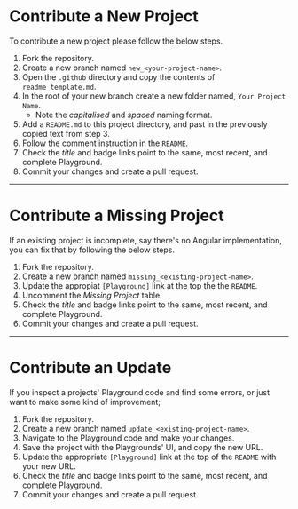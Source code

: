 # Contribute a New Project
To contribute a new project please follow the below steps.
  1. Fork the repository.
  1. Create a new branch named `new_<your-project-name>`.
  1. Open the `.github` directory and copy the contents of `readme_template.md`.
  1. In the root of your new branch create a new folder named, `Your Project Name`.
     * Note the _capitalised_ and _spaced_ naming format.
  1. Add a `README.md` to this project directory, and past in the previously copied text from step 3.
  1. Follow the comment instruction in the `README`.
  1. Check the _title_ and badge links point to the same, most recent, and complete Playground.
  1. Commit your changes and create a pull request.
  
---

# Contribute a Missing Project
If an existing project is incomplete, say there's no Angular implementation, you can fix that by following the below steps.
  1. Fork the repository.
  1. Create a new branch named `missing_<existing-project-name>`.
  1. Update the appropiat `[Playground]` link at the top the the `README`.
  1. Uncomment the _Missing Project_ table.
  1. Check the _title_ and badge links point to the same, most recent, and complete Playground.
  1. Commit your changes and create a pull request.
  
---

# Contribute an Update
If you inspect a projects' Playground code and find some errors, or just want to make some kind of improvement;
  1. Fork the repository.
  1. Create a new branch named `update_<existing-project-name>`.
  1. Navigate to the Playground code and make your changes.
  1. Save the project with the Playgrounds' UI, and copy the new URL.
  1. Update the appropriate `[Playground]` link at the top of the `README` with your new URL.
  1. Check the _title_ and badge links point to the same, most recent, and complete Playground.
  1. Commit your changes and create a pull request.
